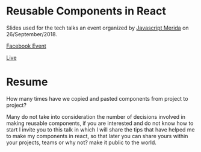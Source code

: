 
# Reusable Components in React

Slides used for the tech talks an event organized by [Javascript Merida](https://www.facebook.com/javascriptmid/) on 26/September/2018.

[Facebook Event](https://www.facebook.com/events/681035848931640/?active_tab=discussion)

[Live](https://www.facebook.com/javascriptmid/videos/1110640935776835/)

# Resume

How many times have we copied and pasted components from project to project?

Many do not take into consideration the number of decisions involved in making reusable components, if you are interested and do not know how to start I invite you to this talk in which I will share the tips that have helped me to make my components in react, so that later you can share yours within your projects, teams or why not? make it public to the world.
